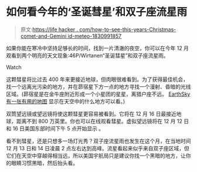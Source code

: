 # 如何看今年的‘圣诞彗星’和双子座流星雨

> 原文:[https://life hacker . com/how-to-see-this-years-Christmas-comet-and-Gemini id-meteo-1830991857](https://lifehacker.com/how-to-see-this-years-christmas-comet-and-geminid-meteo-1830991857)

如果你能在寒冷中坚持足够长的时间，找到一片清澈的夜空，你可以在今年 12 月观看到两个明亮的天文现象:46P/Wirtanen“圣诞彗星”和双子座流星雨。

Watch

这颗彗星将比过去 400 年来更接近地球，但肉眼很难看到。为了获得最佳机会，找一个远离光污染的地方，并在昴宿星下方一点的地方寻找一个漫射、昏暗的光线区域。(昴宿星是在金牛座附近形成一个小星团的星星，离猎户座不远。 [EarthSky 有一张有用的地图](https://lifehacker.com/dark-sky-finder-maps-out-light-pollution-to-find-the-be-1784038540) 显示在天空中的什么地方可以看。)

双筒望远镜或望远镜将使这颗彗星更容易被看到。它将在 12 月 16 日最接近地球，距离不到 800 万英里。你也可以在线观看彗星。虚拟望远镜将在 12 月 12 日和 16 日美国东部时间下午 5 点开始显示 。

看不到彗星，还是只想多一场灯光秀？双子座流星雨也发生在这个月，在当地时间 12 月 13 日和 14 日凌晨 2 点左右达到高峰。流星看起来似乎来自双子座区域，但它们在天空中穿越得相当远，所以美国宇航局只是建议你找一个黑暗的地方，让你的眼睛习惯黑暗，然后抬头看。